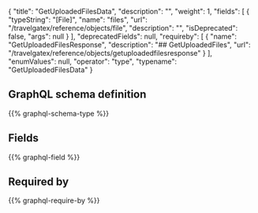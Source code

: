 {
  "title": "GetUploadedFilesData",
  "description": "",
  "weight": 1,
  "fields": [
    {
      "typeString": "[File]",
      "name": "files",
      "url": "/travelgatex/reference/objects/file",
      "description": "",
      "isDeprecated": false,
      "args": null
    }
  ],
  "deprecatedFields": null,
  "requireby": [
    {
      "name": "GetUploadedFilesResponse",
      "description": "## GetUploadedFiles",
      "url": "/travelgatex/reference/objects/getuploadedfilesresponse"
    }
  ],
  "enumValues": null,
  "operator": "type",
  "typename": "GetUploadedFilesData"
}
## GraphQL schema definition

{{% graphql-schema-type %}}

## Fields

{{% graphql-field %}}

## Required by

{{% graphql-require-by %}}
